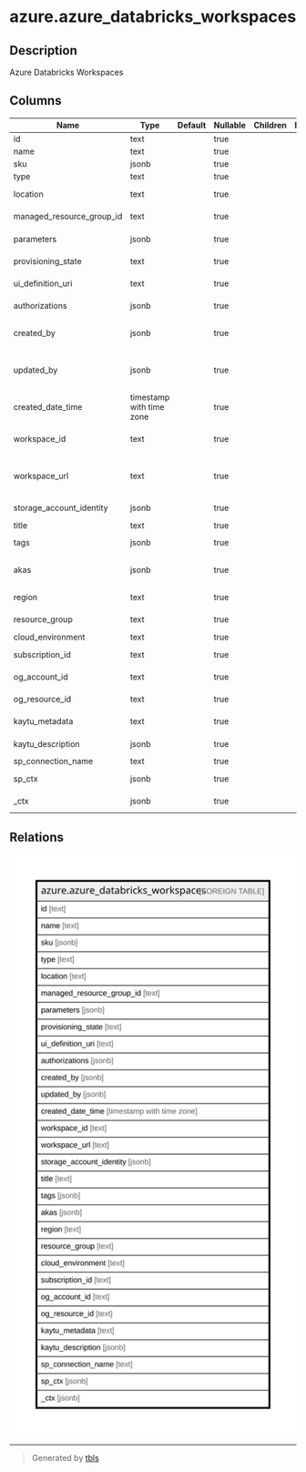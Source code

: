 # azure.azure_databricks_workspaces

## Description

Azure Databricks Workspaces

## Columns

| Name | Type | Default | Nullable | Children | Parents | Comment |
| ---- | ---- | ------- | -------- | -------- | ------- | ------- |
| id | text |  | true |  |  | The id of the workspaces. |
| name | text |  | true |  |  | The name of the workspaces. |
| sku | jsonb |  | true |  |  | The SKU of the resource. |
| type | text |  | true |  |  | The type of the resource. |
| location | text |  | true |  |  | The geo-location where the resource lives. |
| managed_resource_group_id | text |  | true |  |  | The managed resource group ID. |
| parameters | jsonb |  | true |  |  | The workspace's custom parameters. |
| provisioning_state | text |  | true |  |  | The workspace provisioning state. |
| ui_definition_uri | text |  | true |  |  | The blob URI where the UI definition file is located. |
| authorizations | jsonb |  | true |  |  | The workspace provider authorizations. |
| created_by | jsonb |  | true |  |  | Indicates the Object ID, PUID and Application ID of entity that created the workspace. |
| updated_by | jsonb |  | true |  |  | Indicates the Object ID, PUID and Application ID of entity that last updated the workspace. |
| created_date_time | timestamp with time zone |  | true |  |  | Specifies the date and time when the workspace is created. |
| workspace_id | text |  | true |  |  | The unique identifier of the databricks workspace in databricks control plane. |
| workspace_url | text |  | true |  |  | The workspace URL which is of the format 'adb-{workspaceId}.{random}.azuredatabricks.net'. |
| storage_account_identity | jsonb |  | true |  |  | The details of Managed Identity of Storage Account |
| title | text |  | true |  |  | Title of the resource. |
| tags | jsonb |  | true |  |  | A map of tags for the resource. |
| akas | jsonb |  | true |  |  | Array of globally unique identifier strings (also known as) for the resource. |
| region | text |  | true |  |  | The Azure region/location in which the resource is located. |
| resource_group | text |  | true |  |  | The resource group which holds this resource. |
| cloud_environment | text |  | true |  |  | The Azure Cloud Environment. |
| subscription_id | text |  | true |  |  | The Azure Subscription ID in which the resource is located. |
| og_account_id | text |  | true |  |  | The Platform Account ID in which the resource is located. |
| og_resource_id | text |  | true |  |  | The unique ID of the resource in opengovernance. |
| kaytu_metadata | text |  | true |  |  | Platform Metadata of the Azure resource. |
| kaytu_description | jsonb |  | true |  |  | The full model description of the resource |
| sp_connection_name | text |  | true |  |  | Steampipe connection name. |
| sp_ctx | jsonb |  | true |  |  | Steampipe context in JSON form. |
| _ctx | jsonb |  | true |  |  | Steampipe context in JSON form. |

## Relations

![er](azure.azure_databricks_workspaces.svg)

---

> Generated by [tbls](https://github.com/k1LoW/tbls)
